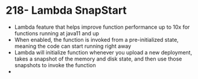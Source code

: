 # 218- Lambda SnapStart
- Lambda feature that helps improve function performance up to 10x for functions running at java11 and up
- When enabled, the function is invoked from a pre-initialized state, meaning the code can start running right away
- Lambda will initialize function whenever you upload a new deployment, takes a snapshot of the memory and disk state, and then use those snapshots to invoke the function
- 